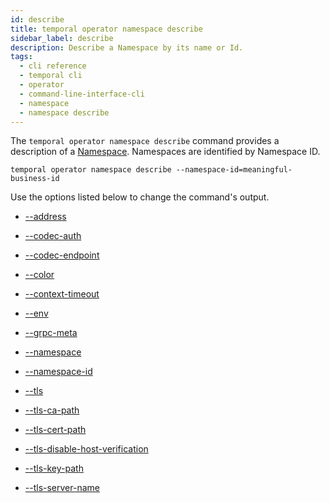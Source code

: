 ```yaml
---
id: describe
title: temporal operator namespace describe
sidebar_label: describe
description: Describe a Namespace by its name or Id.
tags:
  - cli reference
  - temporal cli
  - operator
  - command-line-interface-cli
  - namespace
  - namespace describe
---
```


The `temporal operator namespace describe` command provides a description of a [Namespace](/concepts/what-is-a-namespace).
Namespaces are identified by Namespace ID.

`temporal operator namespace describe --namespace-id=meaningful-business-id`

Use the options listed below to change the command's output.

- [--address](/cli/cmd-options/address)

- [--codec-auth](/cli/cmd-options/codec-auth)

- [--codec-endpoint](/cli/cmd-options/codec-endpoint)

- [--color](/cli/cmd-options/color)

- [--context-timeout](/cli/cmd-options/context-timeout)

- [--env](/cli/cmd-options/env)

- [--grpc-meta](/cli/cmd-options/grpc-meta)

- [--namespace](/cli/cmd-options/namespace)

- [--namespace-id](/cli/cmd-options/namespace-id)

- [--tls](/cli/cmd-options/tls)

- [--tls-ca-path](/cli/cmd-options/tls-ca-path)

- [--tls-cert-path](/cli/cmd-options/tls-cert-path)

- [--tls-disable-host-verification](/cli/cmd-options/tls-disable-host-verification)

- [--tls-key-path](/cli/cmd-options/tls-key-path)

- [--tls-server-name](/cli/cmd-options/tls-server-name)
